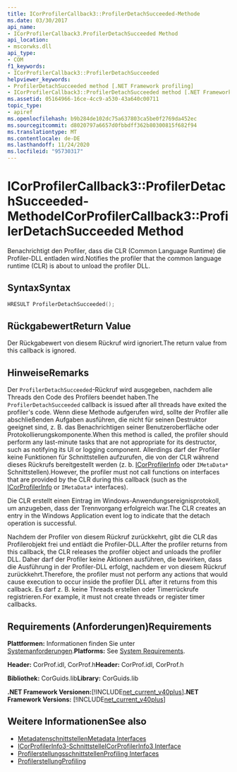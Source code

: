 ```yaml
---
title: ICorProfilerCallback3::ProfilerDetachSucceeded-Methode
ms.date: 03/30/2017
api_name:
- ICorProfilerCallback3.ProfilerDetachSucceeded Method
api_location:
- mscorwks.dll
api_type:
- COM
f1_keywords:
- ICorProfilerCallback3::ProfilerDetachSucceeded
helpviewer_keywords:
- ProfilerDetachSucceeded method [.NET Framework profiling]
- ICorProfilerCallback3::ProfilerDetachSucceeded method [.NET Framework profiling]
ms.assetid: 05164966-16ce-4cc9-a530-43a640c00711
topic_type:
- apiref
ms.openlocfilehash: b9b284de102dc75a637803ca5be0f2769da452ec
ms.sourcegitcommit: d8020797a6657d0fbbdff362b80300815f682f94
ms.translationtype: MT
ms.contentlocale: de-DE
ms.lasthandoff: 11/24/2020
ms.locfileid: "95730317"
---
```

# <a name="icorprofilercallback3profilerdetachsucceeded-method"></a><span data-ttu-id="9b8f3-102">ICorProfilerCallback3::ProfilerDetachSucceeded-Methode</span><span class="sxs-lookup"><span data-stu-id="9b8f3-102">ICorProfilerCallback3::ProfilerDetachSucceeded Method</span></span>

<span data-ttu-id="9b8f3-103">Benachrichtigt den Profiler, dass die CLR (Common Language Runtime) die Profiler-DLL entladen wird.</span><span class="sxs-lookup"><span data-stu-id="9b8f3-103">Notifies the profiler that the common language runtime (CLR) is about to unload the profiler DLL.</span></span>  
  
## <a name="syntax"></a><span data-ttu-id="9b8f3-104">Syntax</span><span class="sxs-lookup"><span data-stu-id="9b8f3-104">Syntax</span></span>  
  
```cpp  
HRESULT ProfilerDetachSucceeded();  
```  
  
## <a name="return-value"></a><span data-ttu-id="9b8f3-105">Rückgabewert</span><span class="sxs-lookup"><span data-stu-id="9b8f3-105">Return Value</span></span>  

 <span data-ttu-id="9b8f3-106">Der Rückgabewert von diesem Rückruf wird ignoriert.</span><span class="sxs-lookup"><span data-stu-id="9b8f3-106">The return value from this callback is ignored.</span></span>  
  
## <a name="remarks"></a><span data-ttu-id="9b8f3-107">Hinweise</span><span class="sxs-lookup"><span data-stu-id="9b8f3-107">Remarks</span></span>  

 <span data-ttu-id="9b8f3-108">Der `ProfilerDetachSucceeded`-Rückruf wird ausgegeben, nachdem alle Threads den Code des Profilers beendet haben.</span><span class="sxs-lookup"><span data-stu-id="9b8f3-108">The `ProfilerDetachSucceeded` callback is issued after all threads have exited the profiler's code.</span></span> <span data-ttu-id="9b8f3-109">Wenn diese Methode aufgerufen wird, sollte der Profiler alle abschließenden Aufgaben ausführen, die nicht für seinen Destruktor geeignet sind, z. B. das Benachrichtigen seiner Benutzeroberfläche oder Protokollierungskomponente.</span><span class="sxs-lookup"><span data-stu-id="9b8f3-109">When this method is called, the profiler should perform any last-minute tasks that are not appropriate for its destructor, such as notifying its UI or logging component.</span></span> <span data-ttu-id="9b8f3-110">Allerdings darf der Profiler keine Funktionen für Schnittstellen aufzurufen, die von der CLR während dieses Rückrufs bereitgestellt werden (z. b. [ICorProfilerInfo](icorprofilerinfo-interface.md) oder `IMetaData*` Schnittstellen).</span><span class="sxs-lookup"><span data-stu-id="9b8f3-110">However, the profiler must not call functions on interfaces that are provided by the CLR during this callback (such as the [ICorProfilerInfo](icorprofilerinfo-interface.md) or `IMetaData*` interfaces).</span></span>  
  
 <span data-ttu-id="9b8f3-111">Die CLR erstellt einen Eintrag im Windows-Anwendungsereignisprotokoll, um anzugeben, dass der Trennvorgang erfolgreich war.</span><span class="sxs-lookup"><span data-stu-id="9b8f3-111">The CLR creates an entry in the Windows Application event log to indicate that the detach operation is successful.</span></span>  
  
 <span data-ttu-id="9b8f3-112">Nachdem der Profiler von diesem Rückruf zurückkehrt, gibt die CLR das Profilerobjekt frei und entlädt die Profiler-DLL.</span><span class="sxs-lookup"><span data-stu-id="9b8f3-112">After the profiler returns from this callback, the CLR releases the profiler object and unloads the profiler DLL.</span></span> <span data-ttu-id="9b8f3-113">Daher darf der Profiler keine Aktionen ausführen, die bewirken, dass die Ausführung in der Profiler-DLL erfolgt, nachdem er von diesem Rückruf zurückkehrt.</span><span class="sxs-lookup"><span data-stu-id="9b8f3-113">Therefore, the profiler must not perform any actions that would cause execution to occur inside the profiler DLL after it returns from this callback.</span></span> <span data-ttu-id="9b8f3-114">Es darf z. B. keine Threads erstellen oder Timerrückrufe registrieren.</span><span class="sxs-lookup"><span data-stu-id="9b8f3-114">For example, it must not create threads or register timer callbacks.</span></span>  
  
## <a name="requirements"></a><span data-ttu-id="9b8f3-115">Requirements (Anforderungen)</span><span class="sxs-lookup"><span data-stu-id="9b8f3-115">Requirements</span></span>  

 <span data-ttu-id="9b8f3-116">**Plattformen:** Informationen finden Sie unter [Systemanforderungen](../../get-started/system-requirements.md).</span><span class="sxs-lookup"><span data-stu-id="9b8f3-116">**Platforms:** See [System Requirements](../../get-started/system-requirements.md).</span></span>  
  
 <span data-ttu-id="9b8f3-117">**Header:** CorProf.idl, CorProf.h</span><span class="sxs-lookup"><span data-stu-id="9b8f3-117">**Header:** CorProf.idl, CorProf.h</span></span>  
  
 <span data-ttu-id="9b8f3-118">**Bibliothek:** CorGuids.lib</span><span class="sxs-lookup"><span data-stu-id="9b8f3-118">**Library:** CorGuids.lib</span></span>  
  
 <span data-ttu-id="9b8f3-119">**.NET Framework Versionen:**[!INCLUDE[net_current_v40plus](../../../../includes/net-current-v40plus-md.md)]</span><span class="sxs-lookup"><span data-stu-id="9b8f3-119">**.NET Framework Versions:** [!INCLUDE[net_current_v40plus](../../../../includes/net-current-v40plus-md.md)]</span></span>  
  
## <a name="see-also"></a><span data-ttu-id="9b8f3-120">Weitere Informationen</span><span class="sxs-lookup"><span data-stu-id="9b8f3-120">See also</span></span>

- [<span data-ttu-id="9b8f3-121">Metadatenschnittstellen</span><span class="sxs-lookup"><span data-stu-id="9b8f3-121">Metadata Interfaces</span></span>](../metadata/metadata-interfaces.md)
- [<span data-ttu-id="9b8f3-122">ICorProfilerInfo3-Schnittstelle</span><span class="sxs-lookup"><span data-stu-id="9b8f3-122">ICorProfilerInfo3 Interface</span></span>](icorprofilerinfo3-interface.md)
- [<span data-ttu-id="9b8f3-123">Profilerstellungsschnittstellen</span><span class="sxs-lookup"><span data-stu-id="9b8f3-123">Profiling Interfaces</span></span>](profiling-interfaces.md)
- [<span data-ttu-id="9b8f3-124">Profilerstellung</span><span class="sxs-lookup"><span data-stu-id="9b8f3-124">Profiling</span></span>](index.md)

